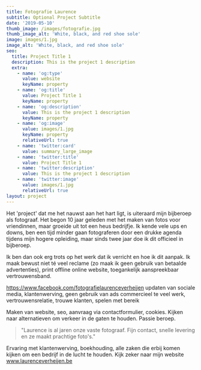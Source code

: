 ```yaml
---
title: Fotografie Laurence
subtitle: Optional Project Subtitle
date: '2019-05-10'
thumb_image: /images/fotografie.jpg
thumb_image_alt: 'White, black, and red shoe sole'
image: images/1.jpg
image_alt: 'White, black, and red shoe sole'
seo:
  title: Project Title 1
  description: This is the project 1 description
  extra:
    - name: 'og:type'
      value: website
      keyName: property
    - name: 'og:title'
      value: Project Title 1
      keyName: property
    - name: 'og:description'
      value: This is the project 1 description
      keyName: property
    - name: 'og:image'
      value: images/1.jpg
      keyName: property
      relativeUrl: true
    - name: 'twitter:card'
      value: summary_large_image
    - name: 'twitter:title'
      value: Project Title 1
    - name: 'twitter:description'
      value: This is the project 1 description
    - name: 'twitter:image'
      value: images/1.jpg
      relativeUrl: true
layout: project
---
```

Het 'project' dat me het nauwst aan het hart ligt, is uiteraard mijn bijberoep als fotograaf. Het begon 10 jaar geleden met het maken van fotos voor vriendinnen, maar groeide uit tot een heus bedrijfje. Ik kende vele ups en downs, ben een tijd minder gaan fotograferen door een drukke agenda tijdens mijn hogere opleiding, maar sinds twee jaar doe ik dit officieel in bijberoep. 

Ik ben dan ook erg trots op het werk dat ik verricht en hoe ik dit aanpak. Ik maak bewust niet té veel reclame (zo maak ik geen gebruik van betaalde advertenties), print offline online website, toegankelijk aanspreekbaar vertrouwensband. 

<https://www.facebook.com/fotografielaurenceverheijen> updaten van sociale media, klantenwerving, geen gebruik van ads commercieel te veel werk, vertrouwensrelatie, trouwe klanten, spelen met bereik 

Maken van website, seo, aanvraag via contactformulier, cookies. Kijken naar alternatieven om verkeer in de gaten te houden. Passie beroep.

> "Laurence is al jaren onze vaste fotograaf. Fijn contact, snelle levering en ze maakt prachtige foto's."

Ervaring met klantenwerving, boekhouding, alle zaken die erbij komen kijken om een bedrijf in de lucht te houden. Kijk zeker naar mijn website www.laurenceverheijen.be 

